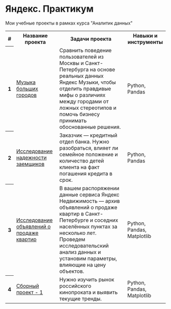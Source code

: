 # Яндекс. Практикум
Мои учебные проекты в рамках курса "Аналитик данных"


<table>
<tr>
  <th>#</th>
  <th>Название проекта</th>
  <th>Задачи проекта</th>
  <th>Навыки и инструменты</th>
</tr> 
<tr>
  <th>1</th>
  <td><a href="https://github.com/ILya2406/Yandex.Practicum/tree/main/1.%20Музыка%20больших%20городов">Музыка больших городов</a></td>
  <td>Сравнить поведение пользователей из Москвы и Санкт-Петербурга на основе реальных данных Яндекс Музыки, 
    чтобы отделить правдивые мифы о различиях между городами от ложных стереотипов и помочь бизнесу принимать обоснованные решения.</td>
  <td>Python, Pandas</td>
</tr>
<tr>
  <th>2</th>
  <td><a href="https://github.com/ILya2406/Yandex.Practicum/tree/main/1.%20Музыка%20больших%20городов">Исследование надежности заемщиков</a></td>
  <td>Заказчик — кредитный отдел банка. Нужно разобраться, влияет ли семейное положение и количество детей клиента на факт погашения кредита в срок.</td>
  <td>Python, Pandas</td>
</tr>
<tr>
  <th>3</th>
  <td><a href="https://github.com/ILya2406/Yandex.Practicum/tree/ab18e8927db7687cbc89eb3a3d92b3d5643b136e/3.%20%D0%98%D1%81%D1%81%D0%BB%D0%B5%D0%B4%D0%BE%D0%B2%D0%B0%D0%BD%D0%B8%D0%B5%20%D0%BE%D0%B1%D1%8A%D1%8F%D0%B2%D0%BB%D0%B5%D0%BD%D0%B8%D0%B8%CC%86%20%D0%BE%20%D0%BF%D1%80%D0%BE%D0%B4%D0%B0%D0%B6%D0%B5%20%D0%BA%D0%B2%D0%B0%D1%80%D1%82%D0%B8%D1%80.">Исследование объявлений о продаже квартир</a></td>
  <td>В вашем распоряжении данные сервиса Яндекс Недвижимость — архив объявлений о продаже квартир в Санкт-Петербурге и соседних населённых пунктах за несколько лет. Проведем исследовательский анализ данных и установим параметры, влияющие на цену объектов.</td>
  <td>Python, Pandas, Matplotlib</td>
</tr>
<tr>
  <th>4</th>
  <td><a href="https://github.com/ILya2406/Yandex.Practicum/tree/f0063962cebac307db054dba1d2b55c929070342/4.%20%D0%A1%D0%B1%D0%BE%D1%80%D0%BD%D1%8B%D0%B9%20%D0%BF%D1%80%D0%BE%D0%B5%D0%BA%D1%82%20-%201">Сборный проект - 1</a></td>
  <td>Нужно изучить рынок российского кинопроката и выявить текущие тренды.</td>
  <td>Python, Pandas, Matplotlib</td>
</tr>
</table>
